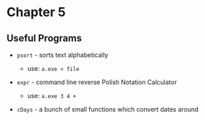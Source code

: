 # Chapter 5

## Useful Programs
* `psort` - sorts text alphabetically
    * use: `a.exe < file`

* `expr` - command line reverse Polish Notation Calculator
    * use: `a.exe 3 4 +`

* `cDays` - a bunch of small functions which convert dates around
